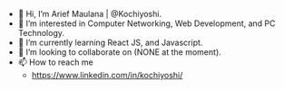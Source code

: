 - 👋 Hi, I’m Arief Maulana | @Kochiyoshi.
- 👀 I’m interested in Computer Networking, Web Development, and PC Technology.
- 🌱 I’m currently learning React JS, and Javascript.
- 💞️ I’m looking to collaborate on (NONE at the moment).
- 📫 How to reach me 
  - https://www.linkedin.com/in/kochiyoshi/

<!---
Kochiyoshi/Kochiyoshi is a ✨ special ✨ repository because its `README.md` (this file) appears on your GitHub profile.
You can click the Preview link to take a look at your changes.
--->
